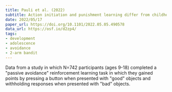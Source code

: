 ```yaml
---
title: Pauli et al. (2022)
subtitle: Action initiation and punishment learning differ from childhood to adolescence while reward learning remains stable
date: 2022/05/17
paper_url: https://doi.org/10.1101/2022.05.05.490578
data_url: https://osf.io/d2zp4/
tags:
- development
- adolescence
- avoidance
- 2-arm bandit
---
```


Data from a study in which N=742 participants (ages 9-18) completed a "passive avoidance" reinforcement learning task in which they gained points by pressing a button when presented with "good" objects and withholding responses when presented with "bad" objects.
